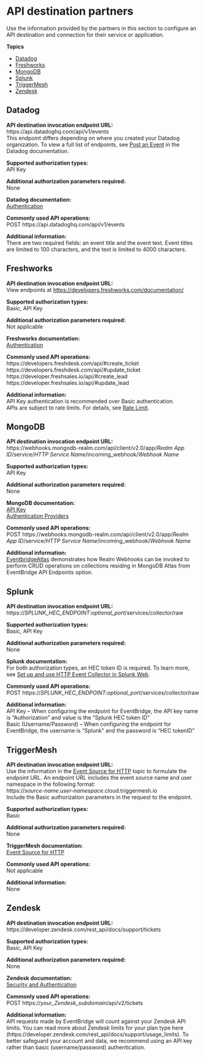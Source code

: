 # API destination partners<a name="api-destination-partners"></a>

Use the information provided by the partners in this section to configure an API destination and connection for their service or application\.

**Topics**
+ [Datadog](#api-destination-datadog)
+ [Freshworks](#api-destination-freshworks)
+ [MongoDB](#api-destination-mongodb)
+ [Splunk](#api-destination-splunk)
+ [TriggerMesh](#api-destination-triggermesh)
+ [Zendesk](#api-destination-zendesk)

## Datadog<a name="api-destination-datadog"></a>

**API destination invocation endpoint URL:**  
https://api\.datadoghq\.com/api/v1/events  
This endpoint differs depending on where you created your Datadog organization\. To view a full list of endpoints, see [Post an Event](https://docs.datadoghq.com/api/latest/events/#post-an-event) in the Datadog documentation\.

**Supported authorization types:**   
API Key

**Additional authorization parameters required:**  
None

**Datadog documentation:**  
[Authentication](https://docs.datadoghq.com/api/latest/authentication/)

**Commonly used API operations:**  
POST https://api\.datadoghq\.com/api/v1/events

**Additional information:**  
There are two required fields: an event title and the event text\. Event titles are limited to 100 characters, and the text is limited to 4000 characters\.

## Freshworks<a name="api-destination-freshworks"></a>

**API destination invocation endpoint URL:**  
View endpoints at [https://developers\.freshworks\.com/documentation/](https://developers.freshworks.com/documentation/)

**Supported authorization types:**   
Basic, API Key

**Additional authorization parameters required:**  
Not applicable

**Freshworks documentation:**  
[Authentication](https://developers.freshdesk.com/api/#authentication)

**Commonly used API operations:**  
https://developers\.freshdesk\.com/api/\#create\_ticket  
https://developers\.freshdesk\.com/api/\#update\_ticket  
https://developer\.freshsales\.io/api/\#create\_lead  
https://developer\.freshsales\.io/api/\#update\_lead

**Additional information:**  
API Key authentication is recommended over Basic authentication\.  
APIs are subject to rate limits\. For details, see [Rate Limit](https://developers.freshdesk.com/api/#ratelimit)\.

## MongoDB<a name="api-destination-mongodb"></a>

**API destination invocation endpoint URL:**  
https://webhooks\.mongodb\-realm\.com/api/client/v2\.0/app/*Realm App ID*/service/*HTTP Service Name*/incoming\_webhook/*Webhook Name*

**Supported authorization types:**   
API Key

**Additional authorization parameters required:**  
None

**MongoDB documentation:**  
[API Key](https://docs.mongodb.com/realm/services/configure/service-webhooks/)  
[Authentication Providers](https://docs.mongodb.com/realm/authentication/providers/)

**Commonly used API operations:**  
POST https://webhooks\.mongodb\-realm\.com/api/client/v2\.0/app/*Realm App ID*/service/*HTTP Service Name*/incoming\_webhook/*Webhook Name*

**Additional information:**  
[EventbridgeAtlas](https://github.com/mongodb-developer/EventbridgeAtlas) demonstrates how Realm Webhooks can be invoked to perform CRUD operations on collections residing in MongoDB Atlas from EventBridge API Endpoints option\.

## Splunk<a name="api-destination-splunk"></a>

**API destination invocation endpoint URL:**  
https://*SPLUNK\_HEC\_ENDPOINT*:*optional\_port*/services/collector/raw

**Supported authorization types:**   
Basic, API Key

**Additional authorization parameters required:**  
None

**Splunk documentation:**  
For both authorization types, an HEC token ID is required\. To learn more, see [Set up and use HTTP Event Collector in Splunk Web](https://docs.splunk.com/Documentation/Splunk/8.1.2/Data/UsetheHTTPEventCollector)\.

**Commonly used API operations:**  
POST https://*SPLUNK\_HEC\_ENDPOINT*:*optional\_port*/services/collector/raw

**Additional information:**  
API Key – When configuring the endpoint for EventBridge, the API key name is “Authorization” and value is the “Splunk HEC token ID”  
Basic \(Username/Password\) – When configuring the endpoint for EventBridge, the username is “Splunk” and the password is “HEC tokenID”

## TriggerMesh<a name="api-destination-triggermesh"></a>

**API destination invocation endpoint URL:**  
Use the information in the [Event Source for HTTP](https://docs.triggermesh.io/sources/http/) topic to formulate the endpoint URL\. An endpoint URL includes the event source name and user namespace in the following format:  
https://*source\-name*\.*user\-namespace*\.cloud\.triggermesh\.io  
Include the Basic authorization parameters in the request to the endpoint\.

**Supported authorization types:**   
Basic

**Additional authorization parameters required:**  
None

**TriggerMesh documentation:**  
[Event Source for HTTP](https://docs.triggermesh.io/sources/http/)

**Commonly used API operations:**  
Not applicable

**Additional information:**  
None

## Zendesk<a name="api-destination-zendesk"></a>

**API destination invocation endpoint URL:**  
https://developer\.zendesk\.com/rest\_api/docs/support/tickets

**Supported authorization types:**   
Basic, API Key

**Additional authorization parameters required:**  
None

**Zendesk documentation:**  
[Security and Authentication](https://developer.zendesk.com/rest_api/docs/support/introduction#security-and-authentication)

**Commonly used API operations:**  
POST https://*your\_Zendesk\_subdomain*/api/v2/tickets

**Additional information:**  
API requests made by EventBridge will count against your Zendesk API limits\. You can read more about Zendesk limits for your plan type here \(https://developer\.zendesk\.com/rest\_api/docs/support/usage\_limits\)\. To better safeguard your account and data, we recommend using an API key rather than basic \(username/password\) authentication\.